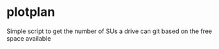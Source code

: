 # plotplan
Simple script to get the number of SUs a drive can git based on the free space available

